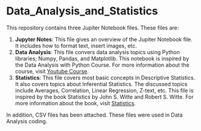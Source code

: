 # Data_Analysis_and_Statistics
This repository contains three Jupiter Notebook files. These files are:
1. **Jupyter Notes**: This file gives an overview of the Jupiter Notebook file. It includes how to format text, insert images, etc.
2. **Data Analysis**: This file convers data analysis topics using Python libraries; Numpy, Pandas, and Matplotlib. This notebook is inspired by the Data Analysis with Python Course. For more information about the course, visit [Youtube Course](https://www.youtube.com/watch?v=r-uOLxNrNk8).
3. **Statistics**: This file covers most basic concepts in Descriptive Statistics. It also covers topics about Inferential Statistics. The discussed topics include Averages, Correlation, Linear Regression, Z-text, etc. This file is inspired by the book Statistics by John S. Witte and Robert S. Witte. For more information about the book, visit [Statistics](https://books.google.com.ag/books?id=KcxjDwAAQBAJ&printsec=frontcover&source=gbs_vpt_read#v=onepage&q&f=false). 

In addition, CSV files has been attached. These files were used in Data Analysis coding.
